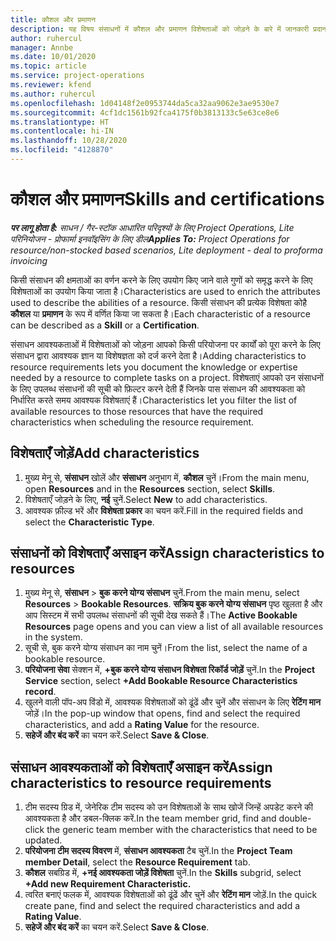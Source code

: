 ```yaml
---
title: कौशल और प्रमाणन
description: यह विषय संसाधनों में कौशल और प्रमाणन विशेषताओं को जोड़ने के बारे में जानकारी प्रदान करता है।
author: ruhercul
manager: Annbe
ms.date: 10/01/2020
ms.topic: article
ms.service: project-operations
ms.reviewer: kfend
ms.author: ruhercul
ms.openlocfilehash: 1d04148f2e0953744da5ca32aa9062e3ae9530e7
ms.sourcegitcommit: 4cf1dc1561b92fca4175f0b3813133c5e63ce8e6
ms.translationtype: HT
ms.contentlocale: hi-IN
ms.lasthandoff: 10/28/2020
ms.locfileid: "4128870"
---
```

# <a name="skills-and-certifications"></a><span data-ttu-id="15dd0-103">कौशल और प्रमाणन</span><span class="sxs-lookup"><span data-stu-id="15dd0-103">Skills and certifications</span></span>
<span data-ttu-id="15dd0-104">_**पर लागू होता है:** साधन / गैर-स्टॉक आधारित परिदृश्यों के लिए Project Operations, Lite परिनियोजन - प्रोफार्मा इनवॉइसिंग के लिए डील_</span><span class="sxs-lookup"><span data-stu-id="15dd0-104">_**Applies To:** Project Operations for resource/non-stocked based scenarios, Lite deployment - deal to proforma invoicing_</span></span>

<span data-ttu-id="15dd0-105">किसी संसाधन की क्षमताओं का वर्णन करने के लिए उपयोग किए जाने वाले गुणों को समृद्ध करने के लिए विशेषताओं का उपयोग किया जाता है।</span><span class="sxs-lookup"><span data-stu-id="15dd0-105">Characteristics are used to enrich the attributes used to describe the abilities of a resource.</span></span> <span data-ttu-id="15dd0-106">किसी संसाधन की प्रत्येक विशेषता कोहै **कौशल** या **प्रमाणन** के रूप में वर्णित किया जा सकता है।</span><span class="sxs-lookup"><span data-stu-id="15dd0-106">Each characteristic of a resource can be described as a **Skill** or a **Certification**.</span></span>

<span data-ttu-id="15dd0-107">संसाधन आवश्यकताओं में विशेषताओं को जोड़ना आपको किसी परियोजना पर कार्यों को पूरा करने के लिए संसाधन द्वारा आवश्यक ज्ञान या विशेषज्ञता को दर्ज करने देता है।</span><span class="sxs-lookup"><span data-stu-id="15dd0-107">Adding characteristics to resource requirements lets you document the knowledge or expertise needed by a resource to complete tasks on a project.</span></span> <span data-ttu-id="15dd0-108">विशेषताएं आपको उन संसाधनों के लिए उपलब्ध संसाधनों की सूची को फ़िल्टर करने देती हैं जिनके पास संसाधन की आवश्यकता को निर्धारित करते समय आवश्यक विशेषताएं हैं।</span><span class="sxs-lookup"><span data-stu-id="15dd0-108">Characteristics let you filter the list of available resources to those resources that have the required characteristics when scheduling the resource requirement.</span></span>

## <a name="add-characteristics"></a><span data-ttu-id="15dd0-109">विशेषताएँ जोड़ें</span><span class="sxs-lookup"><span data-stu-id="15dd0-109">Add characteristics</span></span>

1. <span data-ttu-id="15dd0-110">मुख्य मेनू से, **संसाधन** खोलें और **संसाधन** अनुभाग में, **कौशल** चुनें।</span><span class="sxs-lookup"><span data-stu-id="15dd0-110">From the main menu, open **Resources** and in the **Resources** section, select **Skills**.</span></span>
2. <span data-ttu-id="15dd0-111">विशेषताएँ जोड़ने के लिए, **नई** चुनें.</span><span class="sxs-lookup"><span data-stu-id="15dd0-111">Select **New** to add characteristics.</span></span>
3. <span data-ttu-id="15dd0-112">आवश्यक फ़ील्ड भरें और **विशेषता प्रकार** का चयन करें.</span><span class="sxs-lookup"><span data-stu-id="15dd0-112">Fill in the required fields and select the **Characteristic Type**.</span></span>

## <a name="assign-characteristics-to-resources"></a><span data-ttu-id="15dd0-113">संसाधनों को विशेषताएँ असाइन करें</span><span class="sxs-lookup"><span data-stu-id="15dd0-113">Assign characteristics to resources</span></span>

1. <span data-ttu-id="15dd0-114">मुख्य मेनू से, **संसाधन** > **बुक करने योग्य संसाधन** चुनें.</span><span class="sxs-lookup"><span data-stu-id="15dd0-114">From the main menu, select **Resources** > **Bookable Resources**.</span></span> <span data-ttu-id="15dd0-115">**सक्रिय बुक करने योग्य संसाधन** पृष्ठ खुलता है और आप सिस्टम में सभी उपलब्ध संसाधनों की सूची देख सकते हैं।</span><span class="sxs-lookup"><span data-stu-id="15dd0-115">The **Active Bookable Resources** page opens and you can view a list of all available resources in the system.</span></span>
2. <span data-ttu-id="15dd0-116">सूची से, बुक करने योग्य संसाधन का नाम चुनें।</span><span class="sxs-lookup"><span data-stu-id="15dd0-116">From the list, select the name of a bookable resource.</span></span>
3. <span data-ttu-id="15dd0-117">**परियोजना सेवा** सेक्शन में, **+बुक करने योग्य संसाधन विशेषता रिकॉर्ड जोड़ें** चुनें.</span><span class="sxs-lookup"><span data-stu-id="15dd0-117">In the **Project Service** section, select **+Add Bookable Resource Characteristics record**.</span></span>
4. <span data-ttu-id="15dd0-118">खुलने वाली पॉप-अप विंडो में, आवश्यक विशेषताओं को ढूंढें और चुनें और संसाधन के लिए **रेटिंग मान** जोड़ें।</span><span class="sxs-lookup"><span data-stu-id="15dd0-118">In the pop-up window that opens, find and select the required characteristics, and add a **Rating Value** for the resource.</span></span>
5. <span data-ttu-id="15dd0-119">**सहेजें और बंद करें** का चयन करें.</span><span class="sxs-lookup"><span data-stu-id="15dd0-119">Select **Save & Close**.</span></span>

## <a name="assign-characteristics-to-resource-requirements"></a><span data-ttu-id="15dd0-120">संसाधन आवश्यकताओं को विशेषताएँ असाइन करें</span><span class="sxs-lookup"><span data-stu-id="15dd0-120">Assign characteristics to resource requirements</span></span>

1. <span data-ttu-id="15dd0-121">टीम सदस्य ग्रिड में, जेनेरिक टीम सदस्य को उन विशेषताओं के साथ खोजें जिन्हें अपडेट करने की आवश्यकता है और डबल-क्लिक करें.</span><span class="sxs-lookup"><span data-stu-id="15dd0-121">In the team member grid, find and double-click the generic team member with the characteristics that need to be updated.</span></span>
2. <span data-ttu-id="15dd0-122">**परियोजना टीम सदस्य विवरण** में, **संसाधन आवश्यकता** टैब चुनें.</span><span class="sxs-lookup"><span data-stu-id="15dd0-122">In the **Project Team member Detail**, select the **Resource Requirement** tab.</span></span>
3. <span data-ttu-id="15dd0-123">**कौशल** सबग्रिड में, **+नई आवश्यकता जोड़ें विशेषता** चुनें.</span><span class="sxs-lookup"><span data-stu-id="15dd0-123">In the **Skills** subgrid, select **+Add new Requirement Characteristic.**</span></span>
4. <span data-ttu-id="15dd0-124">त्वरित बनाएं फलक में, आवश्यक विशेषताओं को ढूंढें और चुनें और **रेटिंग मान** जोड़ें.</span><span class="sxs-lookup"><span data-stu-id="15dd0-124">In the quick create pane, find and select the required characteristics and add a **Rating Value**.</span></span>
5. <span data-ttu-id="15dd0-125">**सहेजें और बंद करें** का चयन करें.</span><span class="sxs-lookup"><span data-stu-id="15dd0-125">Select **Save & Close**.</span></span>